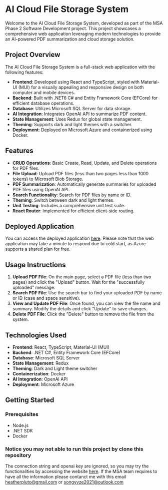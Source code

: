 # AI Cloud File Storage System

Welcome to the AI Cloud File Storage System, developed as part of the MSA Phase 2 Software Development project. This project showcases a comprehensive web application leveraging modern technologies to provide an AI-powered PDF summarization and cloud storage solution.

## Project Overview

The AI Cloud File Storage System is a full-stack web application with the following features:

- **Frontend**: Developed using React and TypeScript, styled with Material-UI (MUI) for a visually appealing and responsive design on both computer and mobile devices.
- **Backend**: Built with .NET6 C# and Entity Framework Core (EFCore) for efficient database operations.
- **Database**: Utilizes Microsoft SQL Server for data storage.
- **AI Integration**: Integrates OpenAI API to summarize PDF content.
- **State Management**: Uses Redux for global state management.
- **Theming**: Supports dark and light themes with a switcher.
- **Deployment**: Deployed on Microsoft Azure and containerized using Docker.

## Features

- **CRUD Operations**: Basic Create, Read, Update, and Delete operations for PDF files.
- **File Upload**: Upload PDF files (less than two pages less than 1000 tokens) to Microsoft Blob Storage.
- **PDF Summarization**: Automatically generate summaries for uploaded PDF files using OpenAI API.
- **Search Functionality**: Search for PDF files by name or ID.
- **Theming**: Switch between dark and light themes.
- **Unit Testing**: Includes a comprehensive unit test suite.
- **React Router**: Implemented for efficient client-side routing.

## Deployed Application

You can access the deployed application [here](https://aifilestoragesystemweb.azurewebsites.net). Please note that the web application may take a minute to respond due to cold start, as Azure supports a shared plan for free.

## Usage Instructions

1. **Upload PDF File**: On the main page, select a PDF file (less than two pages) and click the "Upload" button. Wait for the "successfully uploaded" message.
2. **Search PDF File**: Use the search bar to find your uploaded PDF by name or ID (case and space sensitive).
3. **View and Update PDF File**: Once found, you can view the file name and summary. Modify the details and click "Update" to save changes.
4. **Delete PDF File**: Click the "Delete" button to remove the file from the system.

## Technologies Used

- **Frontend**: React, TypeScript, Material-UI (MUI)
- **Backend**: .NET C#, Entity Framework Core (EFCore)
- **Database**: Microsoft SQL Server
- **State Management**: Redux
- **Theming**: Dark and Light theme switcher
- **Containerization**: Docker
- **AI Integration**: OpenAI API
- **Deployment**: Microsoft Azure

## Getting Started

### Prerequisites

- Node.js
- .NET SDK
- Docker

### Notice you may not able to run this project by clone this repository

The connection string and openai key are ignored, so you may try the functionalities by accessing the website [here](https://aifilestoragesystemweb.azurewebsites.net).
If the MSA team requires to have all the information please contanct me with this email heatherpluto@gmail.com or songyvze2021@outlook.com
